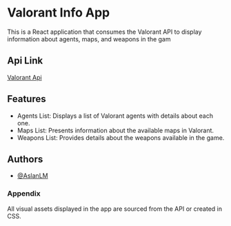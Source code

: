 # Valorant Info App

This is a React application that consumes the Valorant API to display information about agents, maps, and weapons in the gam

## Api Link

[Valorant Api](https://valorant-api.com/)

## Features

- Agents List: Displays a list of Valorant agents with details about each one.
- Maps List: Presents information about the available maps in Valorant.
- Weapons List: Provides details about the weapons available in the game.

## Authors

- [@AslanLM](https://github.com/AslanLM)

### Appendix 

All visual assets displayed in the app are sourced from the API or created in CSS.

